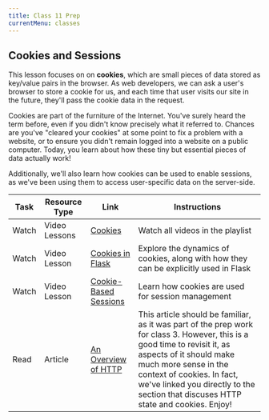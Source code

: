 ```yaml
---
title: Class 11 Prep
currentMenu: classes
---
```


## Cookies and Sessions

This lesson focuses on on **cookies**, which are small pieces of data stored as key/value pairs in the browser. As web developers, we can ask a user's browser to store a cookie for us, and each time that user visits our site in the future, they'll pass the cookie data in the request.

Cookies are part of the furniture of the Internet. You've surely heard the term before, even if you didn't know precisely what it referred to. Chances are you've "cleared your cookies" at some point to fix a problem with a website, or to ensure you didn't remain logged into a website on a public computer. Today, you learn about how these tiny but essential pieces of data actually work!

Additionally, we'll also learn how cookies can be used to enable sessions, as we've been using them to access user-specific data on the server-side.

Task | Resource Type | Link | Instructions
|----|---------------|------|-------------|
Watch | Video Lessons | [Cookies](https://www.youtube.com/playlist?list=PLs5n5nYB22fLqBWEGW0dBh_yIHdzYlpEz) | Watch all videos in the playlist
Watch | Video Lesson | [Cookies in Flask](../../videos/cookies-in-flask/) | Explore the dynamics of cookies, along with how they can be explicitly used in Flask
Watch | Video Lesson | [Cookie-Based Sessions](../../videos/cookie-based-sessions/) | Learn how cookies are used for session management
Read | Article | [An Overview of HTTP](https://developer.mozilla.org/en-US/docs/Web/HTTP/Overview#Basic_aspects_of_HTTP) | This article should be familiar, as it was part of the prep work for class 3. However, this is a good time to revisit it, as aspects of it should make much more sense in the context of cookies. In fact, we've linked you directly to the section that discuses HTTP state and cookies. Enjoy!
